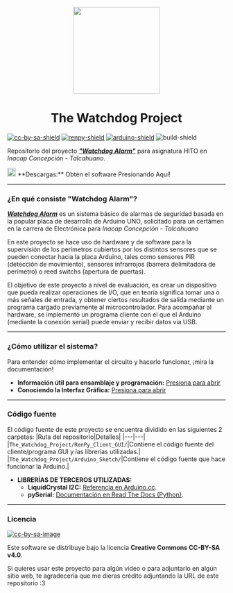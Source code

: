 [cc-by-sa]: http://creativecommons.org/licenses/by-sa/4.0/
[renpy]: https://renpy.org/
[arduino]: https://www.arduino.cc/

[cc-by-sa-image]: https://licensebuttons.net/l/by-sa/4.0/88x31.png
[cc-by-sa-shield]: https://img.shields.io/badge/Licencia-CC--BY--SA%204.0-brightgreen
[renpy-shield]: https://img.shields.io/badge/Motor%20Gráfico-Ren'Py-red
[arduino-shield]: https://img.shields.io/badge/Hardware-Arduino-blue
[build-shield]: https://img.shields.io/badge/Build-Passing-green

<p align="center">
  <img width="200" height="200" src="https://user-images.githubusercontent.com/77955772/195935170-0eca162f-a566-4459-9316-24509700dead.png">
</p>

<h1 align = "center"> The Watchdog Project </h1>

[![cc-by-sa-shield]][cc-by-sa] [![renpy-shield]][renpy] [![arduino-shield]][arduino] ![build-shield]

Repositorio del proyecto _**<ins>"Watchdog Alarm"</ins>**_ para asignatura HITO en _Inacap Concepción - Talcahuano_.

<img width="20" height="20" src="https://user-images.githubusercontent.com/77955772/195962734-6a3e86be-c5c5-475f-8980-815819b07dfa.png">
**Descargas:** Obtén el software Presionando Aquí!

---

### ¿En qué consiste "Watchdog Alarm"?
_**<ins>Watchdog Alarm</ins>**_ es un sistema básico de alarmas de seguridad basada en la popular placa de desarrollo de Arduino UNO, solicitado para un certámen en la carrera de Electrónica para _Inacap Concepción - Talcahuano_

En este proyecto se hace uso de hardware y de software para la supervisión de los perímetros cubiertos por los distintos sensores que se pueden conectar hacia la placa Arduino, tales como sensores PIR (detección de movimiento), sensores infrarrojos (barrera delimitadora de perímetro) o reed switchs (apertura de puertas).

El objetivo de este proyecto a nivel de evaluación, es crear un dispositivo que pueda realizar operaciones de I/O, que en teoría significa tomar una o más señales de entrada, y obtener ciertos resultados de salida mediante un programa cargado previamente al microcontrolador.
Para acompañar al hardware, se implementó un programa cliente con el que el Arduino (mediante la conexión serial) puede enviar y recibir datos via USB.

---

### ¿Cómo utilizar el sistema?

Para entender cómo implementar el circuito y hacerlo funcionar, ¡mira la documentación!

* **Información útil para ensamblaje y programación:** [Presiona para abrir](https://github.com/CharlieFuu69/The_Watchdog_Project/blob/main/Docs/INSTRUCCIONES_ENSAMBLAJE.md)
* **Conociendo la Interfaz Gráfica:** [Presiona para abrir](https://github.com/CharlieFuu69/The_Watchdog_Project/blob/main/Docs/INTERFAZ_GRAFICA.md)

---

### Código fuente
El código fuente de este proyecto se encuentra dividido en las siguientes 2 carpetas:
|Ruta del repositorio|Detalles|
|---|---|
|`The_Watchdog_Project/RenPy_Client_GUI/`|Contiene el código fuente del cliente/programa GUI y las librerías utilizadas.|
|`The_Watchdog_Project/Arduino_Sketch/`|Contiene el código fuente que hace funcionar la Arduino.|

* **LIBRERÍAS DE TERCEROS UTILIZADAS:**
  - **LiquidCrystal I2C:** [Referencia en Arduino.cc](https://www.arduino.cc/reference/en/libraries/liquidcrystal-i2c/).
  - **pySerial:** [Documentación en Read The Docs (Python)](https://pyserial.readthedocs.io/en/latest/).

---

### Licencia
[![cc-by-sa-image]][cc-by-sa]

Este software se distribuye bajo la licencia **Creative Commons CC-BY-SA v4.0**.

Si quieres usar este proyecto para algún video o para adjuntarlo en algún sitio web, te agradecería que me dieras crédito adjuntando la URL de este repositorio :3
